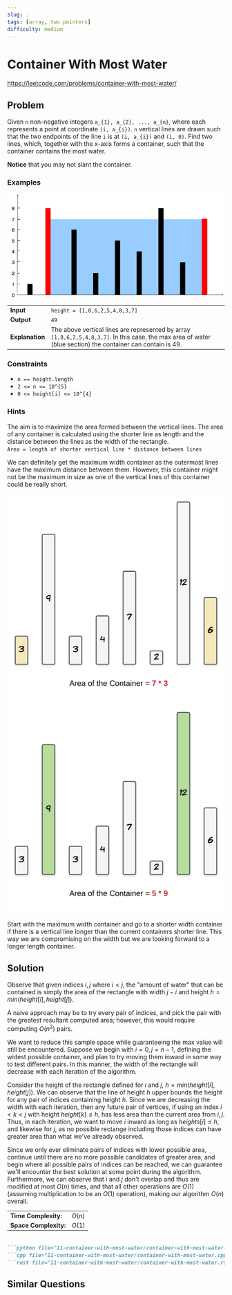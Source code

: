 ```yaml
---
slug: .
tags: [array, two pointers]
difficulty: medium
---
```


# Container With Most Water

<Difficulty m />

https://leetcode.com/problems/container-with-most-water/

## Problem

Given `n` non-negative integers `a_{1}, a_{2}, ..., a_{n}`, where each represents a point at coordinate `(i, a_{i})`. `n` vertical lines are drawn such that the two endpoints of the line `i` is at `(i, a_{i})` and `(i, 0)`. Find two lines, which, together with the x-axis forms a container, such that the container contains the most water.

**Notice** that you may not slant the container.

### Examples

<Example>

![Visual example](./assets/example.jpg)

| | |
:--|:--
**Input**       | `height = [1,8,6,2,5,4,8,3,7]`  
**Output**      | `49`
**Explanation** | The above vertical lines are represented by array `[1,8,6,2,5,4,8,3,7]`. In this case, the max area of water (blue section) the container can contain is 49.

</Example>

### Constraints

- `n == height.length`
- `2 <= n <= 10^{5}`
- `0 <= height[i] <= 10^{4}`

### Hints

<Hint>

The aim is to maximize the area formed between the vertical lines. The area of any container is calculated using the shorter line as length and the distance between the lines as the width of the rectangle.  
`Area = length of shorter vertical line * distance between lines`

We can definitely get the maximum width container as the outermost lines have the maximum distance between them. However, this container might not be the maximum in size as one of the vertical lines of this container could be really short.

![](./assets/hint1_1.png)
![](./assets/hint1_2.png)

</Hint>

<Hint>

Start with the maximum width container and go to a shorter width container if there is a vertical line longer than the current containers shorter line. This way we are compromising on the width but we are looking forward to a longer length container.

</Hint>

## Solution

Observe that given indices $i,j$ where $i < j$, the "amount of water" that can be contained is simply the area of the rectangle with width $j - i$ and height $h = min(height[i], height[j])$.

A naive approach may be to try every pair of indices, and pick the pair with the greatest resultant computed area; however, this would require computing $O(n^2)$ pairs.

We want to reduce this sample space while guaranteeing the max value will still be encountered. Suppose we begin with $i=0, j=n-1$, defining the widest possible container, and plan to try moving them inward in some way to test different pairs. In this manner, the width of the rectangle will decrease with each iteration of the algorithm.

Consider the height of the rectangle defined for $i$ and $j$, $h = min(height[i], height[j])$. We can observe that the line of height $h$ upper bounds the height for any pair of indices containing height $h$. Since we are decreasing the width with each iteration, then any future pair of vertices, if using an index $i < k < j$ with height $height[k] \leq h$, has less area than the current area from $i,j$. Thus, in each iteration,  we want to move $i$ inward as long as $heights[i] \leq h$, and likewise for $j$, as no possible rectange including those indices can have greater area than what we've already observed.

Since we only ever eliminate pairs of indices with lower possible area, continue until there are no more possible candidates of greater area, and begin where all possible pairs of indices can be reached, we can guarantee we'll encounter the best solution at some point during the algorithm. Furthermore, we can observe that $i$ and $j$ don't overlap and thus are modified at most $O(n)$ times, and that all other operations are $O(1)$ (assuming multiplication to be an $O(1)$ operation), making our algorithm $O(n)$ overall.

<VAlign>

| | |
:--|:--
**Time Complexity:**    |   $O(n)$
**Space Complexity:**   |   $O(1)$

</VAlign>

```md codetabs

```python file="11-container-with-most-water/container-with-most-water.py"
```cpp file="11-container-with-most-water/container-with-most-water.cpp"
```rust file="11-container-with-most-water/container-with-most-water.rs"

```

## Similar Questions

<Similar title="Trapping Rain Water" h />